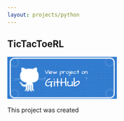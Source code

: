 ```yaml
---
layout: projects/python
---
```


## TicTacToeRL

<a href="https://github.com/nathanesau/TicTacToeRL"><img src="../../../assets/images/github-button-blue.png" width="250"/></a>

This project was created 